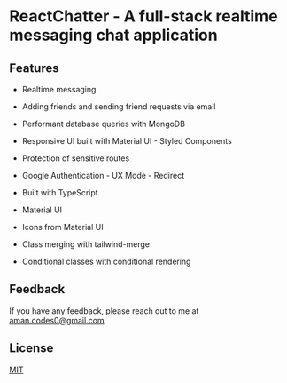 # ReactChatter - A full-stack realtime messaging chat application

## Features

- Realtime messaging
- Adding friends and sending friend requests via email
- Performant database queries with MongoDB
- Responsive UI built with Material UI - Styled Components
- Protection of sensitive routes
- Google Authentication - UX Mode - Redirect

- Built with TypeScript
- Material UI
- Icons from Material UI

- Class merging with tailwind-merge
- Conditional classes with conditional rendering

## Feedback

If you have any feedback, please reach out to me at aman.codes0@gmail.com

## License

[MIT](https://choosealicense.com/licenses/mit/)
